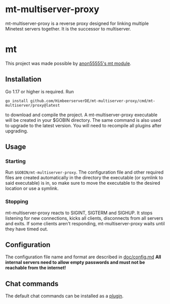 # mt-multiserver-proxy
mt-multiserver-proxy is a reverse proxy designed for linking
multiple Minetest servers together. It is the successor to multiserver.
# mt
This project was made possible by [anon55555's mt module](https://github.com/anon55555/mt).
## Installation
Go 1.17 or higher is required. Run

`go install github.com/HimbeerserverDE/mt-multiserver-proxy/cmd/mt-multiserver/proxy@latest`

to download and compile the project. A mt-multiserver-proxy executable
will be created in your $GOBIN directory. The same command is also
used to upgrade to the latest version. You will need to recompile
all plugins after upgrading.
## Usage
### Starting
Run `$GOBIN/mt-multiserver-proxy`. The configuration file and other required
files are created automatically in the directory the executable
(or symlink to said executable) is in, so make sure to move the
executable to the desired location or use a symlink.
### Stopping
mt-multiserver-proxy reacts to SIGINT, SIGTERM and SIGHUP. It stops listening
for new connections, kicks all clients, disconnects from all servers
and exits. If some clients aren't responding, mt-multiserver-proxy waits until
they have timed out.
## Configuration
The configuration file name and format are described in [doc/config.md](doc/config.md)
**All internal servers need to allow empty passwords and must not be reachable from the internet!**
## Chat commands
The default chat commands can be installed as a [plugin](https://github.com/HimbeerserverDE/mt-multiserver-chatcommands).

